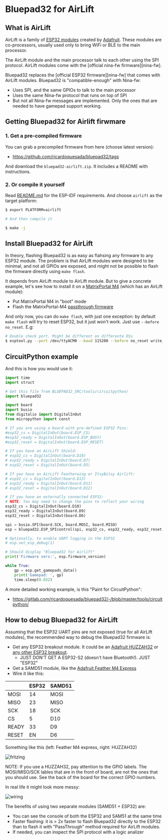 # Bluepad32 for AirLift

## What is AirLift

AirLift is a family of [ESP32 modules][airlift-esp32] created by [Adafruit][adafruit].
These modules are co-processors, usually used only to bring WiFi or BLE to the main processor.

The AirLift module and the main processor talk to each other using the SPI protocol.
AirLift modules come with the [official nina-fw firmware][nina-fw].

Bluepad32 replaces the [official ESP32 firmware][nina-fw] that comes with AirLift
modules. Bluepad32 is "compatible-enough" with Nina-fw:

* Uses SPI, and the same GPIOs to talk to the main processor
* Uses the same Nina-fw protocol that runs on top of SPI
* But not all Nina-fw messages are implemented. Only the ones that are needed
  to have gamepad support working.

[adafruit]: https://www.adafruit.com
[airlift-esp32]: https://www.adafruit.com/product/4201

## Getting Bluepad32 for Airlift firwmare

### 1. Get a pre-compiled firmware

You can grab a precompiled firmware from here (choose latest version):

* https://github.com/ricardoquesada/bluepad32/tags

And download the `bluepad32-airlift.zip`. It includes a README with instructions.

### 2. Or compile it yourself

Read [README.md][readme] for the ESP-IDF requirements. And choose `airlift` as
the target platform:

```sh
$ export PLATFORM=airlift

# And then compile it

$ make -j
```

[readme]: https://gitlab.com/ricardoquesada/bluepad32/-/blob/master/README.md

## Install Bluepad32 for AirLift

In theory, flashing Bluepad32 is as easy as flahsing any firmware to any ESP32 module.
The problem is that AirLift modules were designed to be minimal, and not all
GPIOs are exposed, and might not be possible to flash the firmware directly using
`make flash`.

It depends from AirLift module to AirLift module. But to give a concrete example,
let's see how to install it on a [MatrixPortal M4][matrix_portal_m4]
(which has an AirLift module):

* Put MatrixPortal M4 in "boot" mode
* Flash the MatrixPortal-M4 [passthrough firmware]

And only now, you can do `make flash`, with just one exception: by default
`make flash` will try to reset ESP32, but it just won't work. Just use
`--before no_reset`. E.g:

```sh
# Double check port. Might be different on differente OSs
$ esptool.py --port /dev/ttyACM0 --baud 115200 --before no_reset write_flash 0x1000 ./build/bootloader/bootloader.bin 0x10000 ./build/bluepad32-airlift.bin 0x8000 ./build/partitions_singleapp.bin
```

[matrix_portal_m4]: https://learn.adafruit.com/adafruit-matrixportal-m4
[passthrough firmware]: https://learn.adafruit.com/adafruit-airlift-breakout/upgrade-external-esp32-airlift-firmware

## CircuitPython example

And this is how you would use it:

```python
import time
import struct

# Get this file from BLUEPAD32_SRC/tools/circuitpython/
import bluepad32

import board
import busio
from digitalio import DigitalInOut
from micropython import const

# If you are using a board with pre-defined ESP32 Pins:
#esp32_cs = DigitalInOut(board.ESP_CS)
#esp32_ready = DigitalInOut(board.ESP_BUSY)
#esp32_reset = DigitalInOut(board.ESP_RESET)

# If you have an AirLift Shield:
# esp32_cs = DigitalInOut(board.D10)
# esp32_ready = DigitalInOut(board.D7)
# esp32_reset = DigitalInOut(board.D5)

# If you have an AirLift Featherwing or ItsyBitsy Airlift:
# esp32_cs = DigitalInOut(board.D13)
# esp32_ready = DigitalInOut(board.D11)
# esp32_reset = DigitalInOut(board.D12)

# If you have an externally connected ESP32:
# NOTE: You may need to change the pins to reflect your wiring
esp32_cs = DigitalInOut(board.D10)
esp32_ready = DigitalInOut(board.D9)
esp32_reset = DigitalInOut(board.D6)

spi = busio.SPI(board.SCK, board.MOSI, board.MISO)
esp = bluepad32.ESP_SPIcontrol(spi, esp32_cs, esp32_ready, esp32_reset, debug=0)

# Optionally, to enable UART logging in the ESP32
# esp.set_esp_debug(1)

# Should display "Bluepad32 for Airlift"
print('Firmware vers:', esp.firmware_version)

while True:
    gp = esp.get_gamepads_data()
    print('Gamepad: ', gp)
    time.sleep(0.032)
```

A more detailed working example, is this "Paint for CircuitPython":

* https://gitlab.com/ricardoquesada/bluepad32/-/blob/master/tools/circuitpython/

## How to debug Bluepad32 for AirLift

Assuming that the ESP32 UART pins are not exposed (true for all AirLift modules),
the recommended way to debug the Bluepad32 firmware is:

* Get any ESP32 breakout module. It could be an [Adafruit HUZZAH32][esp32-adafruit] or [any other ESP32 breakout][amazon-esp32].
  * JUST DON'T GET A ESP32-S2 (doesn't have Bluetooth!). JUST "ESP32"
* Get a SAMD51 module, like the [Adafruit Feather M4 Express][feather_m4]
* Wire it like this:

|       | ESP32 | SAMD51 |
|-------|-------|--------|
| MOSI  | 14    | MOSI   |
| MISO  | 23    | MISO   |
| SCK   | 18    | SCK    |
| CS    | 5     | D10    |
| READY | 33    | D9     |
| RESET | EN    | D6     |

Something like this (left: Feather M4 express, right: HUZZAH32)

![fritzing](https://lh3.googleusercontent.com/pw/ACtC-3fNxNMUdaoBg7DGB6OPPDDnu_DQ15fmJS_I3crWjFKg7k3DA4HDeI8I_SUicSFamGuIVsHpM-myo5h-v1YOOFUU7lz6mU5tyExXDWZXedaYbUxhgf-GXfeZhMCdJCt1nZ04zFb1nyH86-pvZqc8yG9Y4A=-no)

NOTE: If you use a HUZZAH32, pay attention to the GPIO labels. The MOSI/MISO/SCK lables that are in the front of board, are not the ones that you should use. See the back of the board for the correct GPIO numbers.

In real life it might look more messy:

![wiring](https://lh3.googleusercontent.com/pw/ACtC-3dutrQXEj9I5zicNFW3K3PBbfge7MdwgB8dyi-wPSrtSp8zku3Y4c9WtBqQ9Bfa92xOjgSkZncAuzAZyc5F392tFkzkqWUl4YkfrKrM4e8TGP-B_7I7G_fRvFbIYbEQQIi-LlOnPU5SdGYYeW6hxxpJ_w=-no)

The benefits of using two separate modules (SAMD51 + ESP32) are:

* You can see the console of both the ESP32 and SAM51 at the same time
* Faster flashing: it is > 2x faster to flash Bluepad32 directly to the ESP32 than
  to flash it with "PassThrough" method required for AirLift modules.
* If needed, you can inspect the SPI protocol with a logic analizer

[esp32-adafruit]: https://www.adafruit.com/product/4172?gclid=EAIaIQobChMI-eeixraV7QIVED2tBh2qywzJEAQYASABEgLsTfD_BwE
[amazon-esp32]: https://www.amazon.com/s?k=esp32+module+breakout
[feather_m4]: https://www.adafruit.com/product/3857
